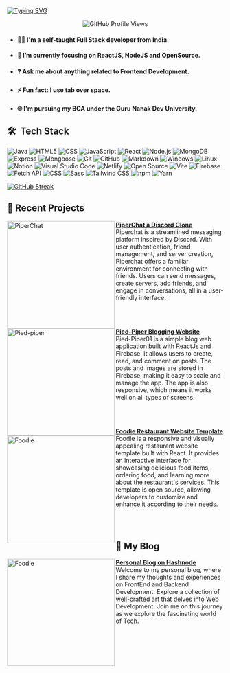 [![Typing SVG](https://readme-typing-svg.demolab.com?font=Puppins&duration=3000&pause=200&center=true&vCenter=true&random=false&width=435&lines=Hey+%F0%9F%91%8B+I'm+Sunil+;I'm+Full+Stack+Developer;Currently+Focusing+on+MERN+Stack)](https://git.io/typing-svg)

<p align="center">
  <img src="https://komarev.com/ghpvc/?username=0rigin-c0de-username&label=PROFILE+VIEWS" alt="GitHub Profile Views">
</p>

- #### 🙋‍♂️ I'm a self-taught Full Stack developer from India.

- #### 🔭 I’m currently focusing on ReactJS, NodeJS and OpenSource.

- #### ❓ Ask me about anything related to Frontend Development.

- #### ⚡ Fun fact: I use tab over space.

- #### 🌐 I'm pursuing my BCA under the Guru Nanak Dev University.

## 🛠 &nbsp;Tech Stack

![Java](https://img.shields.io/badge/-Java-333333?style=flat&logo=Java&logoColor=007396)
![HTML5](https://img.shields.io/badge/-HTML5-333333?style=flat&logo=HTML5)
![CSS](https://img.shields.io/badge/-CSS-333333?style=flat&logo=CSS3&logoColor=1572B6)
![JavaScript](https://img.shields.io/badge/-JavaScript-333333?style=flat&logo=javascript)
![React](https://img.shields.io/badge/-React-333333?style=flat&logo=react)
![Node.js](https://img.shields.io/badge/-Node.js-333333?style=flat&logo=node.js)
![MongoDB](https://img.shields.io/badge/-MongoDB-333333?style=flat&logo=mongodb)
![Express](https://img.shields.io/badge/-Express-333333?style=flat&logo=express)
![Mongoose](https://img.shields.io/badge/-Mongoose-333333?style=flat&logo=mongoose)
![Git](https://img.shields.io/badge/-Git-333333?style=flat&logo=git)
![GitHub](https://img.shields.io/badge/-GitHub-333333?style=flat&logo=github)
![Markdown](https://img.shields.io/badge/-Markdown-333333?style=flat&logo=markdown)
![Windows](https://img.shields.io/badge/-Windows-333333?style=flat&logo=windows)
![Linux](https://img.shields.io/badge/-Linux-333333?style=flat&logo=linux)
![Notion](https://img.shields.io/badge/-Notion-333333?style=flat&logo=notion)
![Visual Studio Code](https://img.shields.io/badge/-Visual%20Studio%20Code-333333?style=flat&logo=visual-studio-code&logoColor=007ACC)
![Netlify](https://img.shields.io/badge/-Netlify-333333?style=flat&logo=netlify)
![Open Source](https://img.shields.io/badge/-Open%20Source-333333?style=flat&logo=open-source-initiative)
![Vite](https://img.shields.io/badge/-Vite-333333?style=flat&logo=vite)
![Firebase](https://img.shields.io/badge/-Firebase-333333?style=flat&logo=firebase)
![Fetch API](https://img.shields.io/badge/-Fetch%20API-333333?style=flat&logo=javascript)
![CSS](https://img.shields.io/badge/-CSS-333333?style=flat&logo=css3)
![Sass](https://img.shields.io/badge/-Sass-333333?style=flat&logo=sass)
![Tailwind CSS](https://img.shields.io/badge/-Tailwind%20CSS-333333?style=flat&logo=tailwind-css)
![npm](https://img.shields.io/badge/-npm-333333?style=flat&logo=npm)
![Yarn](https://img.shields.io/badge/-Yarn-333333?style=flat&logo=yarn)


[![GitHub Streak](https://streak-stats.demolab.com?user=0rigin-c0de&theme=tokyonight)](https://git.io/streak-stats)

## 📙 Recent Projects

<p align="left">
<a href="https://github.com/0rigin-c0de/PiperChat" title="PiperChat a Discord Clone"><img src="https://github.com/0rigin-c0de/0rigin-c0de/assets/106311923/5be7858e-752d-499e-b447-97bdfb72c815" alt="PiperChat" width="250px" align="left" /></a>
<a target="blank" href="https://github.com/0rigin-c0de/PiperChat" title="PiperChat"><strong>PiperChat a Discord Clone</strong></a>
<br/>Piperchat is a streamlined messaging platform inspired by Discord. With user authentication, friend management, and server creation, Piperchat offers a familiar environment for connecting with friends. Users can send messages, create servers, add friends, and engage in conversations, all in a user-friendly interface.</p> <br/> <br/>
<p align="left">

<p align="left">
<a href="https://piedpiper01.netlify.app/" title="Pied-Piper Blogging Website"><img src="https://github.com/0rigin-c0de/0rigin-c0de/assets/106311923/1221dbf4-efd3-4918-94e3-a648536a7aab" alt="Pied-piper" width="250px" align="left" /></a>
<a target="blank" href="https://piedpiper01.netlify.app/" title="Pied-Piper"><strong>Pied-Piper Blogging Website</strong></a>
<br/>Pied-Piper01 is a simple blog web application built with ReactJs and Firebase. It allows users to create, read, and comment on posts. The posts and images are stored in Firebase, making it easy to scale and manage the app. The app is also responsive, which means it works well on all types of screens.</p> <br/> <br/>
<p align="left">

<p align="left">
<a href="https://foodie01.netlify.app/" title="Foodie Restaurant Website Template"><img src="https://github.com/0rigin-c0de/0rigin-c0de/assets/106311923/59afdc54-23bb-4799-bc37-ff3d4c8dd70d" alt="Foodie" width="250px" align="left" /></a>
<a target="blank" href="https://foodie01.netlify.app/" title="Foodie"><strong>Foodie Restaurant Website Template</strong></a>
<br/>Foodie is a responsive and visually appealing restaurant website template built with React. It provides an interactive interface for showcasing delicious food items, ordering food, and learning more about the restaurant's services. This template is open source, allowing developers to customize and enhance it according to their needs.</p> <br/> <br/>
<p align="left">

## 📝 My Blog

<p align="left">
<a href="https://shunnu.hashnode.dev/" title="Personal Blog on Hashnode"><img src="https://github.com/0rigin-c0de/0rigin-c0de/assets/106311923/cc520624-4c4f-4330-b552-12bd89b9b155" alt="Foodie" width="250px" align="left" /></a>
<a target="blank" href="https://shunnu.hashnode.dev/" title="Foodie"><strong>Personal Blog on Hashnode</strong></a>
<br/>Welcome to my personal blog, where I share my thoughts and experiences on  FrontEnd and Backend Development. Explore a collection of well-crafted art that delves into Web Development. Join me on this journey as we explore the fascinating world of Tech.</p> <br/> <br/>
<p align="left">
